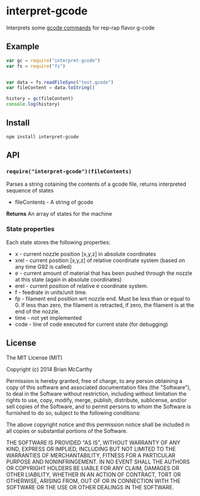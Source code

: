 # interpret-gcode

Interprets some [gcode commands](http://reprap.org/wiki/G-code) for rep-rap flavor g-code

## Example

```javascript
var gc = require("interpret-gcode")
var fs = require("fs")


var data = fs.readFileSync("test.gcode")
var fileContent = data.toString()

history = gc(fileContent)
console.log(history)
```

## Install

```
npm install interpret-gcode
```

## API

### `require("interpret-gcode")(fileContents)`

Parses a string cotaining the contents of a gcode file, returns interpreted sequence of states

* fileContents - A string of gcode

**Returns** An array of states for the machine

### State properties

Each state stores the following properties:

* x - current nozzle position [x,y,z] in absolute coordinates
* xrel - current position [x,y,z] of relative coordinate system (based on any time G92 is called)
* e - current amount of material that has been pushed through the nozzle at this state (again in absolute coordinates)
* erel - current position of relative e coordinate system.
* f - feedrate in units/unit time.
* fp - filament end position wrt nozzle end.  Must be less than or equal to 0.  If less than zero, the filament is retracted, if zero, the filament is at the end of the nozzle.
* time - not yet implemented
* code - line of code executed for current state (for debugging)

## License

The MIT License (MIT)

Copyright (c) 2014 Brian McCarthy

Permission is hereby granted, free of charge, to any person obtaining a copy
of this software and associated documentation files (the "Software"), to deal
in the Software without restriction, including without limitation the rights
to use, copy, modify, merge, publish, distribute, sublicense, and/or sell
copies of the Software, and to permit persons to whom the Software is
furnished to do so, subject to the following conditions:

The above copyright notice and this permission notice shall be included in
all copies or substantial portions of the Software.

THE SOFTWARE IS PROVIDED "AS IS", WITHOUT WARRANTY OF ANY KIND, EXPRESS OR
IMPLIED, INCLUDING BUT NOT LIMITED TO THE WARRANTIES OF MERCHANTABILITY,
FITNESS FOR A PARTICULAR PURPOSE AND NONINFRINGEMENT. IN NO EVENT SHALL THE
AUTHORS OR COPYRIGHT HOLDERS BE LIABLE FOR ANY CLAIM, DAMAGES OR OTHER
LIABILITY, WHETHER IN AN ACTION OF CONTRACT, TORT OR OTHERWISE, ARISING FROM,
OUT OF OR IN CONNECTION WITH THE SOFTWARE OR THE USE OR OTHER DEALINGS IN
THE SOFTWARE.
